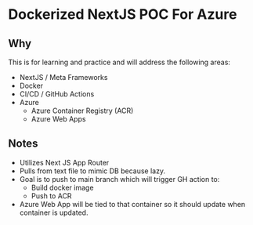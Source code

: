 # Dockerized NextJS POC For Azure

## Why

This is for learning and practice and will address the following areas:

- NextJS / Meta Frameworks
- Docker
- CI/CD / GitHub Actions
- Azure
  - Azure Container Registry (ACR)
  - Azure Web Apps

## Notes

- Utilizes Next JS App Router
- Pulls from text file to mimic DB because lazy.
- Goal is to push to main branch which will trigger GH action to:
  - Build docker image
  - Push to ACR
- Azure Web App will be tied to that container so it should update when container is updated.

